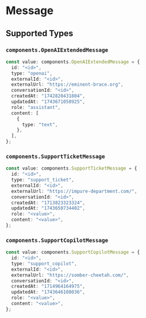 # Message


## Supported Types

### `components.OpenAIExtendedMessage`

```typescript
const value: components.OpenAIExtendedMessage = {
  id: "<id>",
  type: "openai",
  externalId: "<id>",
  externalUrl: "https://eminent-brace.org",
  conversationId: "<id>",
  createdAt: "1742820431804",
  updatedAt: "1743671058925",
  role: "assistant",
  content: [
    {
      type: "text",
    },
  ],
};
```

### `components.SupportTicketMessage`

```typescript
const value: components.SupportTicketMessage = {
  id: "<id>",
  type: "support_ticket",
  externalId: "<id>",
  externalUrl: "https://impure-department.com/",
  conversationId: "<id>",
  createdAt: "1713823323324",
  updatedAt: "1743650734402",
  role: "<value>",
  content: "<value>",
};
```

### `components.SupportCopilotMessage`

```typescript
const value: components.SupportCopilotMessage = {
  id: "<id>",
  type: "support_copilot",
  externalId: "<id>",
  externalUrl: "https://somber-cheetah.com/",
  conversationId: "<id>",
  createdAt: "1714964164975",
  updatedAt: "1743646108036",
  role: "<value>",
  content: "<value>",
};
```

